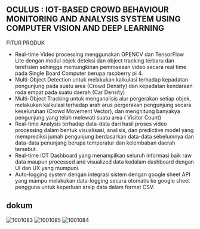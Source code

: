 ## OCULUS‌ ‌:‌ ‌IOT-BASED‌ ‌CROWD‌ ‌BEHAVIOUR‌ ‌MONITORING‌ ‌AND‌ ‌ANALYSIS‌ ‌SYSTEM‌ ‌USING‌ ‌COMPUTER‌ ‌VISION‌ ‌AND‌ ‌DEEP‌ ‌LEARNING‌ 
FITUR PRODUK

- Real-time Video processing menggunakan OPENCV dan TensorFlow Lite dengan modul objek deteksi dan object tracking terbaru dan terefisien sehingga memungkinan pemrosesan video secara real time pada Single Board Computer berupa raspberry pi 4.
- Multi-Object Detection untuk melakukan kalkulasi terhadap kepadatan pengunjung pada suatu area (Crowd Density) dan kepadatan kendaraan roda empat pada suatu daerah (Car Density)
- Multi-Object Tracking untuk menganalisis alur pergerakan setiap objek, melakukan kalkulasi terhadap arah arus pergerakan pengunjung secara keseluruhan (Crowd Movement Vector), dan menghitung banyakya pengunjung yang telah melewati suatu area ( Visitor Count)
- Real-time Analysis terhadap data-data dari hasil proses video processing dalam bentuk visualisasi, analisis, dan predictive model yang memprediksi jumah pengunjung berdasarkan data-data sebelumnya dan data-data penunjang berupa temperatur dan kelembaban daerah tersebut.
- Real-time IOT Dashboard yang menampilkan seluruh informasi baik raw data maupun processed and visualized data kedalam dashboard dengan UI dan UX yang mumpuni.
- Auto-logging system dengan integrasi sistem dengan google sheet API yang mampu melakukan data-logging secara otomatis ke google sheet pengguna untuk keperluan arsip data dalam format CSV.
## dokum 
![1001083](https://user-images.githubusercontent.com/47879766/107242005-1bc07580-6a5e-11eb-92bf-8b5ae089591d.jpg)
![1001085](https://user-images.githubusercontent.com/47879766/107242011-1cf1a280-6a5e-11eb-93d2-9116e31b2d79.jpg)
![1001084](https://user-images.githubusercontent.com/47879766/107242013-1cf1a280-6a5e-11eb-811c-57b3b2198a9c.jpg)
